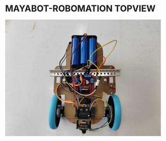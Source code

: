 # MAYABOT-ROBOMATION TOPVIEW

![Image Alt](https://github.com/Drewmnhs1771/FUTURE-ENGINEERS-PRO25/blob/50be1c890f3ad62630269b0c5b5d0b86aff235c0/images/topview%20fe.jpg)
